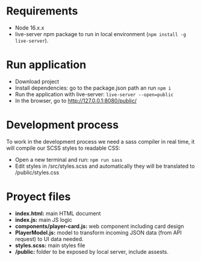 # Requirements

- Node 16.x.x
- live-server npm package to run in local environment (`npm install -g live-server`). 

# Run application

- Download project
- Install dependencies: go to the package.json path an run `npm i`
- Run the application with live-server: `live-server --open=public`
- In the browser, go to http://127.0.0.1:8080/public/

# Development process
To work in the development process we need a sass compiler in real time, it will compile our SCSS styles to readable CSS:
- Open a new terminal and run: `npm run sass`
- Edit styles in /src/styles.scss and automatically they will be translated to /public/styles.css

# Proyect files
- **index.html:** main HTML document 
- **index.js:** main JS logic
- **components/player-card.js:** web component including card design
- **PlayerModel.js:** model to transform incoming JSON data (from API request) to UI data needed.
- **styles.scss:** main styles file
- **/public:** folder to be exposed by local server, include assests.